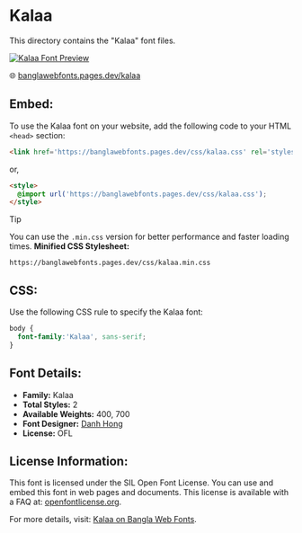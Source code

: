 # Kalaa

This directory contains the "Kalaa" font files.

[![Kalaa Font Preview](https://banglawebfonts.pages.dev/fonts/kalaa/kalaa-font.jpg)](https://banglawebfonts.pages.dev/kalaa/)

🌐 [banglawebfonts.pages.dev/kalaa](https://banglawebfonts.pages.dev/kalaa/)

## Embed:
To use the Kalaa font on your website, add the following code to your HTML `<head>` section:
```html
<link href='https://banglawebfonts.pages.dev/css/kalaa.css' rel='stylesheet'>
```

or,
```html
<style>
  @import url('https://banglawebfonts.pages.dev/css/kalaa.css');
</style>
```

> [!TIP]
> You can use the `.min.css` version for better performance and faster loading times.
> **Minified CSS Stylesheet:**  
> ```
> https://banglawebfonts.pages.dev/css/kalaa.min.css
> ```

## CSS:
Use the following CSS rule to specify the Kalaa font:
```css
body {
  font-family:'Kalaa', sans-serif;
}
```

## Font Details:
- **Family:** Kalaa
- **Total Styles:** 2
- **Available Weights:** 400, 700
- **Font Designer:** [Danh Hong](https://github.com/danhhong)
- **License:** OFL

## License Information:
This font is licensed under the SIL Open Font License. You can use and embed this font in web pages and documents. This license is available with a FAQ at: <a href='https://openfontlicense.org/' target='_blank' class='text-blue-600 hover:underline' rel='noopener noreferrer'>openfontlicense.org</a>.

For more details, visit: [Kalaa on Bangla Web Fonts](https://banglawebfonts.pages.dev/kalaa/#about).